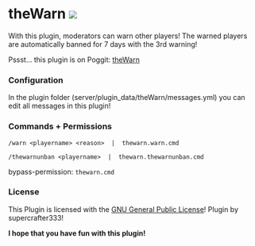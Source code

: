 # theWarn   [![](https://poggit.pmmp.io/shield.state/theWarn)](https://poggit.pmmp.io/p/theWarn)
With this plugin, moderators can warn other players! The warned players are automatically banned for 7 days with the 3rd warning!

Pssst... this plugin is on Poggit: <a href="https://poggit.pmmp.io/ci/supercrafter333/theWarn">theWarn</a>


### Configuration
In the plugin folder (server/plugin_data/theWarn/messages.yml) you can edit all messages in this plugin!


### Commands + Permissions
``/warn <playername> <reason>  |  thewarn.warn.cmd``

``/thewarnunban <playername>  |  thewarn.thewarnunban.cmd``

bypass-permission: ``thewarn.cmd``


### License
This Plugin is licensed with the [GNU General Public License](/LICENSE)! Plugin by supercrafter333!



**I hope that you have fun with this plugin!**
